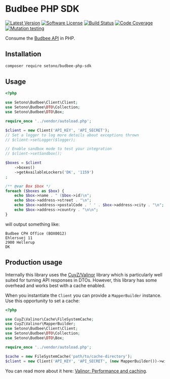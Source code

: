 # Budbee PHP SDK

[![Latest Version][ico-version]][link-packagist]
[![Software License][ico-license]](LICENSE)
[![Build Status][ico-github-actions]][link-github-actions]
[![Code Coverage][ico-code-coverage]][link-code-coverage]
[![Mutation testing][ico-infection]][link-infection]

Consume the [Budbee API](https://developer.budbee.com) in PHP.

## Installation

```bash
composer require setono/budbee-php-sdk
```

## Usage

```php
<?php

use Setono\Budbee\Client\Client;
use Setono\Budbee\DTO\Collection;
use Setono\Budbee\DTO\Box;

require_once '../vendor/autoload.php';

$client = new Client('API_KEY', 'API_SECRET');
// Set a logger to log more details about exceptions thrown
// $client->setLogger($logger);

// Enable sandbox mode to test your integration
// $client->setSandbox();

$boxes = $client
    ->boxes()
    ->getAvailableLockers('DK', '1159')
;

/** @var Box $box */
foreach ($boxes as $box) {
    echo $box->name . " ($box->id)\n";
    echo $box->address->street . "\n";
    echo $box->address->postalCode . ' ' . $box->address->city . "\n";
    echo $box->address->country . "\n\n";
}
```

will output something like:

```
Budbee CPH Office (BOX0012)
Ehlersvej 11
2900 Hellerup
DK
```

## Production usage

Internally this library uses the [CuyZ/Valinor](https://github.com/CuyZ/Valinor) library which is particularly well suited
for turning API responses in DTOs. However, this library has some overhead and works best with a cache enabled.

When you instantiate the `Client` you can provide a `MapperBuilder` instance. Use this opportunity to set a cache:

```php
<?php

use CuyZ\Valinor\Cache\FileSystemCache;
use CuyZ\Valinor\MapperBuilder;
use Setono\Budbee\Client\Client;
use Setono\Budbee\DTO\Collection;
use Setono\Budbee\DTO\Box;

require_once '../vendor/autoload.php';

$cache = new FileSystemCache('path/to/cache-directory');
$client = new Client('API_KEY', 'API_SECRET', (new MapperBuilder())->withCache($cache));
```

You can read more about it here: [Valinor: Performance and caching](https://valinor.cuyz.io/latest/other/performance-and-cache/).

[ico-version]: https://poser.pugx.org/setono/budbee-php-sdk/v/stable
[ico-license]: https://poser.pugx.org/setono/budbee-php-sdk/license
[ico-github-actions]: https://github.com/Setono/budbee-php-sdk/workflows/build/badge.svg
[ico-code-coverage]: https://codecov.io/gh/Setono/budbee-php-sdk/branch/master/graph/badge.svg
[ico-infection]: https://img.shields.io/endpoint?style=flat&url=https%3A%2F%2Fbadge-api.stryker-mutator.io%2Fgithub.com%2FSetono%2Fbudbee-php-sdk%2Fmaster

[link-packagist]: https://packagist.org/packages/setono/budbee-php-sdk
[link-github-actions]: https://github.com/Setono/budbee-php-sdk/actions
[link-code-coverage]: https://codecov.io/gh/Setono/budbee-php-sdk
[link-infection]: https://dashboard.stryker-mutator.io/reports/github.com/Setono/budbee-php-sdk/master
